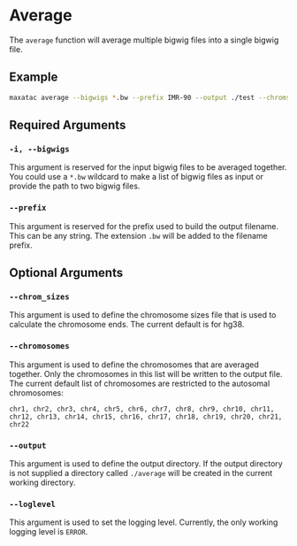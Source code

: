 # Average

The `average` function will average multiple bigwig files into a single bigwig file.

## Example

```bash
maxatac average --bigwigs *.bw --prefix IMR-90 --output ./test --chroms chr1
```

## Required Arguments

### `-i, --bigwigs`

This argument is reserved for the input bigwig files to be averaged together. You could use a `*.bw` wildcard to make a list of bigwig files as input or provide the path to two bigwig files.

### `--prefix`

This argument is reserved for the prefix used to build the output filename. This can be any string. The extension `.bw` will be added to the filename prefix.

## Optional Arguments

### `--chrom_sizes`

This argument is used to define the chromosome sizes file that is used to calculate the chromosome ends. The current default is for hg38.

### `--chromosomes`

This argument is used to define the chromosomes that are averaged together. Only the chromosomes in this list will be written to the output file. The current default list of chromosomes are restricted to the autosomal chromosomes:

```pre
chr1, chr2, chr3, chr4, chr5, chr6, chr7, chr8, chr9, chr10, chr11, chr12, chr13, chr14, chr15, chr16, chr17, chr18, chr19, chr20, chr21, chr22
```

### `--output`

This argument is used to define the output directory. If the output directory is not supplied a directory called `./average` will be created in the current working directory.

### `--loglevel`

This argument is used to set the logging level. Currently, the only working logging level is `ERROR`.
